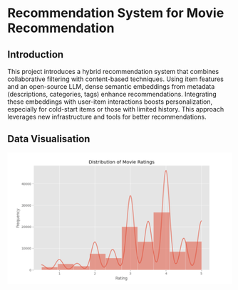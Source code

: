 # Recommendation System for Movie Recommendation
## Introduction
This project introduces a hybrid recommendation system that combines collaborative filtering with content-based techniques. Using item features and an open-source LLM, dense semantic embeddings from metadata (descriptions, categories, tags) enhance recommendations. Integrating these embeddings with user-item interactions boosts personalization, especially for cold-start items or those with limited history. This approach leverages new infrastructure and tools for better recommendations.

## Data Visualisation
![Figure 1: Distribution of Move Ratings: The chart illustrates the distribution of movie ratings, with the x-axis representing rating values (typically ranging from 1 to 5) and the y-axis indicating their frequency. The ratings exhibit an approximately normal distribution, characterized by a higher concentration of mid-range scores and fewer occurrences of extreme ratings at both ends of the scale.](./figs/dist_movie_rat.png)